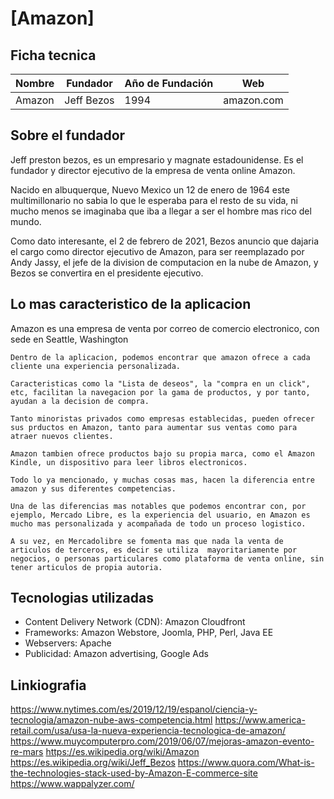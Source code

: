 # [Amazon]

## Ficha tecnica

| Nombre | Fundador   | Año de Fundación | Web        |
| ------ | ---------- | ---------------- | ---------- |
| Amazon | Jeff Bezos | 1994             | amazon.com |

## Sobre el fundador

Jeff preston bezos, es un empresario y magnate estadounidense. Es el fundador y director ejecutivo de la empresa de venta online Amazon.

Nacido en albuquerque, Nuevo Mexico un 12 de enero de 1964 este multimillonario no sabia lo que le esperaba para el resto de su vida, ni mucho menos se imaginaba que iba a llegar a ser el hombre mas rico del mundo.

Como dato interesante, el 2 de febrero de 2021, Bezos anuncio que dajaria el cargo como director ejecutivo de Amazon, para ser reemplazado por Andy Jassy, el jefe de la division de computacion en la nube de Amazon, y Bezos se convertira en el presidente ejecutivo.

## Lo mas caracteristico de la aplicacion

Amazon es una empresa de venta por correo de comercio electronico, con sede en Seattle, Washington

    Dentro de la aplicacion, podemos encontrar que amazon ofrece a cada cliente una experiencia personalizada.

    Caracteristicas como la "Lista de deseos", la "compra en un click", etc, facilitan la navegacion por la gama de productos, y por tanto, ayudan a la decision de compra.

    Tanto minoristas privados como empresas establecidas, pueden ofrecer sus prductos en Amazon, tanto para aumentar sus ventas como para atraer nuevos clientes.

    Amazon tambien ofrece productos bajo su propia marca, como el Amazon Kindle, un dispositivo para leer libros electronicos.

    Todo lo ya mencionado, y muchas cosas mas, hacen la diferencia entre amazon y sus diferentes competencias.

    Una de las diferencias mas notables que podemos encontrar con, por ejemplo, Mercado Libre, es la experiencia del usuario, en Amazon es mucho mas personalizada y acompañada de todo un proceso logistico.

    A su vez, en Mercadolibre se fomenta mas que nada la venta de articulos de terceros, es decir se utiliza  mayoritariamente por negocios, o personas particulares como plataforma de venta online, sin tener articulos de propia autoria.

## Tecnologias utilizadas

- Content Delivery Network (CDN): Amazon Cloudfront
- Frameworks: Amazon Webstore, Joomla, PHP, Perl, Java EE
- Webservers: Apache
- Publicidad: Amazon advertising, Google Ads

## Linkiografia

https://www.nytimes.com/es/2019/12/19/espanol/ciencia-y-tecnologia/amazon-nube-aws-competencia.html
https://www.america-retail.com/usa/usa-la-nueva-experiencia-tecnologica-de-amazon/
https://www.muycomputerpro.com/2019/06/07/mejoras-amazon-evento-re-mars
https://es.wikipedia.org/wiki/Amazon
https://es.wikipedia.org/wiki/Jeff_Bezos
https://www.quora.com/What-is-the-technologies-stack-used-by-Amazon-E-commerce-site
https://www.wappalyzer.com/
